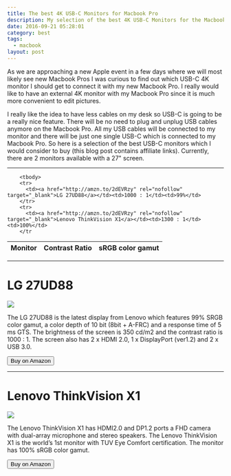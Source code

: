 ```yaml
---
title: The best 4K USB-C Monitors for Macbook Pro
description: My selection of the best 4K USB-C Monitors for the Macbook Pro
date: 2016-09-21 05:28:01
category: best
tags:
  - macbook
layout: post
---
```

As we are approaching a new Apple event in a few days where we will most likely see new Macbook Pros I was curious to find out which USB-C 4K monitor I should get to connect it with my new Macbook Pro. I really would like to have an external 4K monitor with my Macbook Pro since it is much more convenient to edit pictures.

I really like the idea to have less cables on my desk so USB-C is going to be a really nice feature. There will be no need to plug and unplug USB cables anymore on the Macbook Pro. All my USB cables will be connected to my monitor and there will be just one single USB-C which is connected to my Macbook Pro. So here is a selection of the best USB-C monitors which I would consider to buy (this blog post contains affiliate links). Currently, there are 2 monitors available with a 27" screen.

---

<div class="table-responsive">
<table class="table table-hover table-bordered list_items">
        <thead>
             <tr>
                <th>Monitor</th><th>Contrast Ratio</th><th>sRGB color gamut</th>
             </tr>
        </thead>

        <tbody>
        <tr>
          <td><a href="http://amzn.to/2dEVRzy" rel="nofollow" target="_blank">LG 27UD88</a></td><td>1000 : 1</td><td>99%</td>
        </tr>
        <tr>
          <td><a href="http://amzn.to/2dEVRzy" rel="nofollow" target="_blank">Lenovo ThinkVision X1</a></td><td>1300 : 1</td><td>100%</td>
        </tr
</tbody>
</table>
</div>

---

# LG 27UD88
<a href="https://www.amazon.com/gp/product/B01CDYB0QS/ref=as_li_tl?ie=UTF8&camp=1789&creative=9325&creativeASIN=B01CDYB0QS&linkCode=as2&tag=hikeve-20&linkId=9750242391a1726e4b4b87c855ce4300" rel="nofollow"><img border="0" src="//ws-na.amazon-adsystem.com/widgets/q?_encoding=UTF8&MarketPlace=US&ASIN=B01CDYB0QS&ServiceVersion=20070822&ID=AsinImage&WS=1&Format=_SL250_&tag=hikeve-20" ></a><img src="//ir-na.amazon-adsystem.com/e/ir?t=hikeve-20&l=am2&o=1&a=B01CDYB0QS" width="1" height="1" border="0" alt="" style="border:none !important; margin:0px !important;" />

The LG 27UD88 is the latest display from Lenovo which features 99% SRGB color gamut, a color depth of 10 bit (8bit + A-FRC) and a response time of 5 ms GTS. The brightness of the screen is 350 cd/m2 and the contrast ratio is 1000 : 1. The screen also has 2 x HDMI 2.0, 1 x DisplayPort (ver1.2) and 2 x USB 3.0.

<a href="http://amzn.to/2dEVRzy" rel="nofollow" target="blank"><button type="button" class="btn btn-danger">Buy on Amazon</button></a>

---

# Lenovo ThinkVision X1
<a href="https://www.amazon.com/gp/product/B01EORW6YM/ref=as_li_tl?ie=UTF8&camp=1789&creative=9325&creativeASIN=B01EORW6YM&linkCode=as2&tag=hikeve-20&linkId=f43cc1738aa7806bd1bb12c3e2670ce2" rel="nofollow"><img border="0" src="//ws-na.amazon-adsystem.com/widgets/q?_encoding=UTF8&MarketPlace=US&ASIN=B01EORW6YM&ServiceVersion=20070822&ID=AsinImage&WS=1&Format=_SL250_&tag=hikeve-20" ></a><img src="//ir-na.amazon-adsystem.com/e/ir?t=hikeve-20&l=am2&o=1&a=B01EORW6YM" width="1" height="1" border="0" alt="" style="border:none !important; margin:0px !important;" />

The Lenovo ThinkVision X1 has HDMI2.0 and DP1.2 ports a FHD camera with dual-array microphone and stereo speakers. The Lenovo ThinkVision X1 is the world’s 1st monitor with TUV Eye Comfort certification. The monitor has 100% sRGB color gamut.

<a href="http://amzn.to/2dEVRzy" rel="nofollow" target="blank"><button type="button" class="btn btn-danger">Buy on Amazon</button></a>
